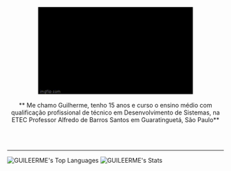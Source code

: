 <div align="center">
<img   src="/assets/hello-world-seytonic.gif">
</div>
<p align = 'center'>** Me chamo Guilherme, tenho 15 anos e curso o ensino médio com qualificação profissional de técnico em Desenvolvimento de Sistemas, na ETEC Professor Alfredo de Barros Santos em Guaratinguetá, São Paulo**</p>
<br>
  
<br>

----------------------------------------

![GUILEERME's Top Languages](https://github-readme-stats.vercel.app/api/top-langs/?username=GUILEERME&theme=vue-dark&show_icons=true&hide_border=false&layout=compact)
![GUILEERME's Stats](https://github-readme-stats.vercel.app/api?username=GUILEERME&theme=vue-dark&show_icons=true&hide_border=true&count_private=true)

